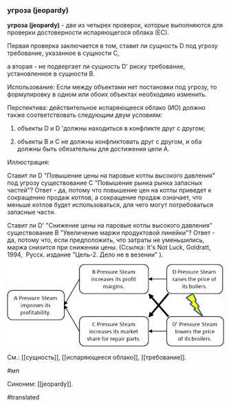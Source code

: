 ### угроза (jeopardy)

**угроза (jeopardy)** - две из четырех проверок, которые выполняются для проверки достоверности испаряющегося облака (ЕС).

Первая проверка заключается в том, ставит ли сущность D под угрозу требование, указанное в сущности C,

а вторая - не подвергает ли сущность D\' риску требование, установленное в сущности B.

Использование: Если между объектами нет постановки под угрозу, то формулировку в одном или обоих объектах необходимо изменить.

Перспектива: действительное испаряющееся облако (ИО) должно также соответствовать следующим двум условиям:

1. объекты D и D \'должны находиться в конфликте друг с другом;

2. объекты B и C не должны конфликтовать друг с другом, и оба должны быть обязательны для достижения цели A.

Иллюстрация:

Ставит ли D "Повышение цены на паровые котлы высокого давления" под угрозу существование С "Повышение рынка рынка запасных частей"? Ответ - да, потому что повышение цен на котлы приведет к сокращению продаж котлов, а сокращение продаж означает, что меньше котлов будет использоваться, для чего могут потребоваться запасные части.

Ставит ли D' "Снижение цены на паровые котлы высокого давления" существование B "Увеличение маржи продуктовой линейки"? Ответ - да, потому что, если предположить, что затраты не уменьшились, маржа снизится при снижении цены. (Ссылка: It\'s Not Luck, Goldratt, 1994,  Русск. издание "Цель-2. Дело не в везении" ).

![](images/image134.png)

См.: [[сущность]], [[испаряющееся облако]], [[требование]].

#мп

Синоним: [[jeopardy]].

#translated
